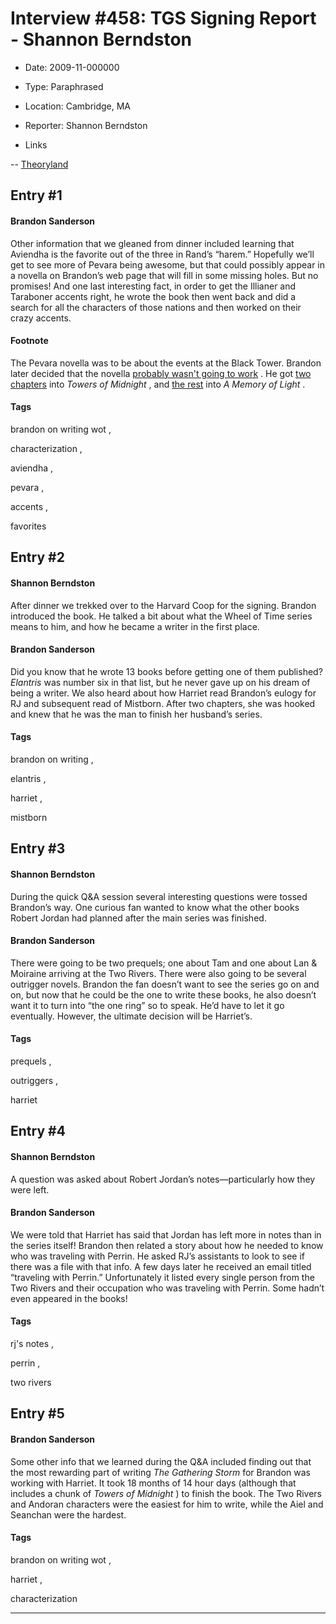 # Interview #458: TGS Signing Report - Shannon Berndston

- Date: 2009-11-000000

- Type: Paraphrased

- Location: Cambridge, MA

- Reporter: Shannon Berndston

- Links

-- [Theoryland](http://www.theoryland.com/vbulletin/showthread.php?p=74998#poststop)


## Entry #1

#### Brandon Sanderson

Other information that we gleaned from dinner included learning that Aviendha is the favorite out of the three in Rand’s “harem.” Hopefully we’ll get to see more of Pevara being awesome, but that could possibly appear in a novella on Brandon’s web page that will fill in some missing holes. But no promises! And one last interesting fact, in order to get the Illianer and Taraboner accents right, he wrote the book then went back and did a search for all the characters of those nations and then worked on their crazy accents.

#### Footnote

The Pevara novella was to be about the events at the Black Tower. Brandon later decided that the novella
[probably wasn't going to work](http://www.theoryland.com/intvmain.php?i=549#6)
. He got
[two chapters](http://www.theoryland.com/intvmain.php?i=2#21)
into
*Towers of Midnight*
, and
[the rest](http://www.theoryland.com/intvmain.php?i=762#1)
into
*A Memory of Light*
.

#### Tags

brandon on writing wot
,

characterization
,

aviendha
,

pevara
,

accents
,

favorites

## Entry #2

#### Shannon Berndston

After dinner we trekked over to the Harvard Coop for the signing. Brandon introduced the book. He talked a bit about what the Wheel of Time series means to him, and how he became a writer in the first place.

#### Brandon Sanderson

Did you know that he wrote 13 books before getting one of them published?
*Elantris*
was number six in that list, but he never gave up on his dream of being a writer. We also heard about how Harriet read Brandon’s eulogy for RJ and subsequent read of Mistborn. After two chapters, she was hooked and knew that he was the man to finish her husband’s series.

#### Tags

brandon on writing
,

elantris
,

harriet
,

mistborn

## Entry #3

#### Shannon Berndston

During the quick Q&A session several interesting questions were tossed Brandon’s way. One curious fan wanted to know what the other books Robert Jordan had planned after the main series was finished.

#### Brandon Sanderson

There were going to be two prequels; one about Tam and one about Lan & Moiraine arriving at the Two Rivers. There were also going to be several outrigger novels. Brandon the fan doesn’t want to see the series go on and on, but now that he could be the one to write these books, he also doesn’t want it to turn into “the one ring” so to speak. He’d have to let it go eventually. However, the ultimate decision will be Harriet’s.

#### Tags

prequels
,

outriggers
,

harriet

## Entry #4

#### Shannon Berndston

A question was asked about Robert Jordan’s notes—particularly how they were left.

#### Brandon Sanderson

We were told that Harriet has said that Jordan has left more in notes than in the series itself! Brandon then related a story about how he needed to know who was traveling with Perrin. He asked RJ’s assistants to look to see if there was a file with that info. A few days later he received an email titled “traveling with Perrin.” Unfortunately it listed every single person from the Two Rivers and their occupation who was traveling with Perrin. Some hadn’t even appeared in the books!

#### Tags

rj's notes
,

perrin
,

two rivers

## Entry #5

#### Brandon Sanderson

Some other info that we learned during the Q&A included finding out that the most rewarding part of writing
*The Gathering Storm*
for Brandon was working with Harriet. It took 18 months of 14 hour days (although that includes a chunk of
*Towers of Midnight*
) to finish the book. The Two Rivers and Andoran characters were the easiest for him to write, while the Aiel and Seanchan were the hardest.

#### Tags

brandon on writing wot
,

harriet
,

characterization


---

